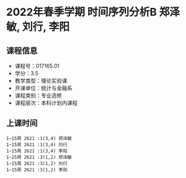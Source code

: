 # 2022年春季学期 时间序列分析B 郑泽敏, 刘行, 李阳






## 课程信息

- 课程号：017165.01
- 学分：3.5
- 教学类型：理论实验课
- 开课单位：统计与金融系
- 课程类别：专业选修
- 课程层次：本科计划内课程

## 上课时间

```
1~15周 2621 :1(3,4) 郑泽敏
1~15周 2621 :1(3,4) 刘行
1~15周 2621 :1(3,4) 李阳
1~15周 2621 :3(1,2) 郑泽敏
1~15周 2621 :3(1,2) 刘行
1~15周 2621 :3(1,2) 李阳
```


